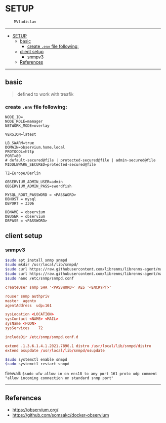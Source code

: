 # SETUP

```sh
    MVladislav
```

---

- [SETUP](#setup)
  - [basic](#basic)
    - [create `.env` file following:](#create-env-file-following)
  - [client setup](#client-setup)
    - [snmpv3](#snmpv3)
  - [References](#references)

---

## basic

> defined to work with treafik

### create `.env` file following:

```env
NODE_ID=
NODE_ROLE=manager
NETWORK_MODE=overlay

VERSION=latest

LB_SWARM=true
DOMAIN=observium.home.local
PROTOCOL=http
PORT=80
# default-secured@file | protected-secured@file | admin-secured@file
MIDDLEWARE_SECURED=protected-secured@file

TZ=Europe/Berlin

OBSERVIUM_ADMIN_USER=admin
OBSERVIUM_ADMIN_PASS=swordfish

MYSQL_ROOT_PASSWORD = <PASSWORD>
DBHOST = mysql
DBPORT = 3306

DBNAME = observium
DBUSER = observium
DBPASS = <PASSWORD>
```

## client setup

### snmpv3

```sh
$sudo apt install snmp snmpd
$sudo mkdir /usr/local/lib/snmpd/
$sudo curl https://raw.githubusercontent.com/librenms/librenms-agent/master/snmp/distro -o /usr/local/lib/snmpd/distro
$sudo curl https://raw.githubusercontent.com/librenms/librenms-agent/master/snmp/osupdate -o /usr/local/lib/snmpd/osupdate
$sudo nano /etc/snmp/snmpd.conf
```

```conf
createUser snmp SHA '<PASSWORD>' AES '<ENCRYPT>'

rouser snmp authpriv
master  agentx
agentAddress  udp:161

sysLocation <LOCATION>
sysContact <NAME> <MAIL>
sysName <FQDN>
sysServices    72

includeDir /etc/snmp/snmpd.conf.d

extend .1.3.6.1.4.1.2021.7890.1 distro /usr/local/lib/snmpd/distro
extend osupdate /usr/local/lib/snmpd/osupdate
```

```sh
$sudo systemctl enable snmpd
$sudo systemctl restart snmpd
```

firewall: `$sudo ufw allow in on ens18 to any port 161 proto udp comment "allow incoming connection on standard snmp port"`

---

## References

- <https://observium.org/>
- <https://github.com/somsakc/docker-observium>
